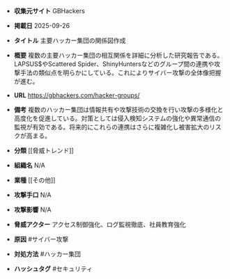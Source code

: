 - **収集元サイト**
GBHackers

- **掲載日**
2025-09-26

- **タイトル**
主要ハッカー集団の関係図作成

- **概要**
複数の主要ハッカー集団の相互関係を詳細に分析した研究報告である。LAPSUS$やScattered Spider、ShinyHuntersなどのグループ間の連携や攻撃手法の類似点を明らかにしている。これによりサイバー攻撃の全体像把握が進む。

- **URL**
https://gbhackers.com/hacker-groups/

- **備考**
複数のハッカー集団は情報共有や攻撃技術の交換を行い攻撃の多様化と高度化を促進している。対策としては侵入検知システムの強化や異常通信の監視が有効である。将来的にこれらの連携はさらに複雑化し被害拡大のリスクが高まる。

- **分類**
[[脅威トレンド]]

- **組織名**
N/A

- **業種**
[[その他]]

- **攻撃手口**
N/A

- **攻撃影響**
N/A

- **脅威アクター**
アクセス制御強化、ログ監視徹底、社員教育強化

- **原因**
#サイバー攻撃

- **対処方法**
#ハッカー集団

- **ハッシュタグ**
#セキュリティ
